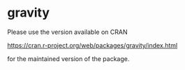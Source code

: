 # gravity
Please use the version available on CRAN

https://cran.r-project.org/web/packages/gravity/index.html

for the maintained version of the package.
